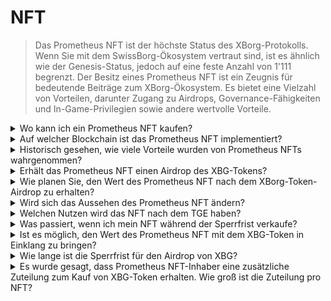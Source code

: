 # NFT

> Das Prometheus NFT ist der höchste Status des XBorg-Protokolls. Wenn Sie mit dem SwissBorg-Ökosystem vertraut sind, ist es ähnlich wie der Genesis-Status, jedoch auf eine feste Anzahl von 1'111 begrenzt. Der Besitz eines Prometheus NFT ist ein Zeugnis für bedeutende Beiträge zum XBorg-Ökosystem. Es bietet eine Vielzahl von Vorteilen, darunter Zugang zu Airdrops, Governance-Fähigkeiten und In-Game-Privilegien sowie andere wertvolle Vorteile.

<details>

<summary>Wo kann ich ein Prometheus NFT kaufen?</summary>

Auf Opensea oder ähnlichen Marktplätzen: \
[https://opensea.io/collection/xborg-prometheus](https://opensea.io/collection/xborg-prometheus)

</details>

<details>

<summary>Auf welcher Blockchain ist das Prometheus NFT implementiert?</summary>

Ethereum.

</details>

<details>

<summary>Historisch gesehen, wie viele Vorteile wurden von Prometheus NFTs wahrgenommen?</summary>

Unter Berücksichtigung des Münzpreises von 400 US-Dollar kann geschätzt werden, dass Prometheus Non-Fungible-Token-Besitzer etwa 220 US-Dollar an Vorteilen erhalten haben. Dies entspricht einem signifikanten Prozentsatz von etwa 50% des anfänglichen Münzwerts. Beachtenswert ist, dass dies hauptsächlich auf den Airdrop des Lens-Handles zurückzuführen ist, der den Prometheus NFT-Inhabern erheblichen Wert verliehen hat.

</details>

<details>

<summary>Erhält das Prometheus NFT einen Airdrop des XBG-Tokens?</summary>

Etwa 0,5% bis 2% des XBG-Token-Angebots werden an Prometheus-Inhaber als Airdrop verteilt.&#x20;

</details>

<details>

<summary>Wie planen Sie, den Wert des Prometheus NFT nach dem XBorg-Token-Airdrop zu erhalten?</summary>

Wir glauben, dass die Dienstprogramme und das Wachstum des Ökosystems den Verkaufsdruck von denen, die nur hier sind, um den Airdrop zu erzielen, überwiegen werden. Wenn sich dieser negative Einfluss als übermäßig belastend erweist, behält sich die DAO die Möglichkeit vor, Non-Fungible Tokens (NFTs) aus ihrer Schatzkammer zurückzukaufen.

</details>

<details>

<summary>Wird sich das Aussehen des Prometheus NFT ändern?</summary>

Ja, das NFT wird später in diesem Jahr enthüllt.&#x20;

</details>

<details>

<summary>Welchen Nutzen wird das NFT nach dem TGE haben?</summary>

#### **GameFi-Möglichkeiten**&#x20;

* Frühzeitiger Zugang zu GameFi-Projekten, Whitelist-Plätzen und NFT-Gewinnchancen von führenden GameFi-Projekten.

#### **Priorisierter Zugang**&#x20;

* Frühzeitiger Zugang zu allen XBorg-Produkten und -Anwendungen.

#### XBorg-Investitionsmöglichkeiten&#x20;

* Erhalten Sie einen Airdrop von XBG-Token, Partner-Token und NFTs sowie Zugang zur Seed-Investmentrunde von XBorg zu einer reduzierten Bewertung.

#### XBorg Premium

* Erhalten Sie lebenslangen gebührenfreien Zugang zu allen XBorg-Produkten, Netzwerken und Anwendungen.

#### Protokollstatus

* Das Prometheus NFT repräsentiert den höchsten Status des XBorg-Ökosystems und erhält die höchsten Vorteile.

</details>

<details>

<summary>Was passiert, wenn ich mein NFT während der Sperrfrist verkaufe?</summary>

Wenn ein Investor das NFT während der Sperrfrist verkauft, werden die nicht beanspruchten Belohnungen annulliert. Die Prometheus-Governance könnte jedoch anderweitig entscheiden.

</details>

<details>

<summary>Ist es möglich, den Wert des Prometheus NFT mit dem XBG-Token in Einklang zu bringen?</summary>

Es ist möglich, den Wert des NFT und des XBG-Tokens in Einklang zu bringen. Das Prometheus NFT ist ein sehr knappes Gut, von dem nur 1'111 im Umlauf sind. Die Staking-Rendite des XBG-Tokens wird durch das XP-Level eines Benutzers und den Status des Benutzers in der App bestimmt. Daher werden Prometheus-Inhaber eine höhere Staking-Rendite genießen. Es gibt keine Verwässerung des Werts in Bezug auf das Eigenkapital, da kein Eigenkapital verkauft wird. Der gesamte Wert von XBorg wird zur DAO und damit zum XBG-Token umgeleitet.

</details>

<details>

<summary>Wie lange ist die Sperrfrist für den Airdrop von XBG?</summary>

Die Sperrfrist beträgt 12 Monate und wird linear gewährt.

</details>

<details>

<summary>Es wurde gesagt, dass Prometheus NFT-Inhaber eine zusätzliche Zuteilung zum Kauf von XBG-Token erhalten. Wie groß ist die Zuteilung pro NFT?</summary>

Die private Zuteilung für die Prometheus-Community ist nicht begrenzt, was bedeutet, dass Zuteilungen für Prometheus-Inhaber garantiert sind. Wir hatten das Ziel, rund 500.000 US-Dollar von den NFT-Inhabern zu sammeln und insgesamt 1.000.000 US-Dollar gesammelt.

</details>